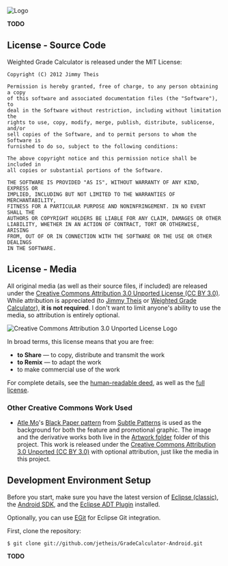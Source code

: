 ![Logo](https://github.com/jetheis/GradeCalculator-Android/raw/master/Artwork/feature_graphic.png)

**TODO**

## License - Source Code

Weighted Grade Calculator is released under the MIT License:

    Copyright (C) 2012 Jimmy Theis

    Permission is hereby granted, free of charge, to any person obtaining a copy
    of this software and associated documentation files (the "Software"), to
    deal in the Software without restriction, including without limitation the
    rights to use, copy, modify, merge, publish, distribute, sublicense, and/or
    sell copies of the Software, and to permit persons to whom the Software is
    furnished to do so, subject to the following conditions:
    
    The above copyright notice and this permission notice shall be included in
    all copies or substantial portions of the Software.
    
    THE SOFTWARE IS PROVIDED "AS IS", WITHOUT WARRANTY OF ANY KIND, EXPRESS OR
    IMPLIED, INCLUDING BUT NOT LIMITED TO THE WARRANTIES OF MERCHANTABILITY,
    FITNESS FOR A PARTICULAR PURPOSE AND NONINFRINGEMENT. IN NO EVENT SHALL THE
    AUTHORS OR COPYRIGHT HOLDERS BE LIABLE FOR ANY CLAIM, DAMAGES OR OTHER
    LIABILITY, WHETHER IN AN ACTION OF CONTRACT, TORT OR OTHERWISE, ARISING
    FROM, OUT OF OR IN CONNECTION WITH THE SOFTWARE OR THE USE OR OTHER DEALINGS
    IN THE SOFTWARE.

## License - Media

All original media (as well as their source files, if included) are released
under the
[Creative Commons Attribution 3.0 Unported License (CC BY 3.0)](https://creativecommons.org/licenses/by/3.0/).
While attribution is appreciated (to [Jimmy Theis](http://jetheis.com) or
[Weighted Grade Calculator](http://grades.android.jetheis.com/)), **it is not
required**. I don't want to limit anyone's ability to use the media, so
attribution is entirely optional.

![Creative Commons Attribution 3.0 Unported License Logo](http://i.creativecommons.org/l/by/3.0/88x31.png)

In broad terms, this license means that you are free:

* **to Share** — to copy, distribute and transmit the work
* **to Remix** — to adapt the work
* to make commercial use of the work

For complete details, see the
[human-readable deed](https://creativecommons.org/licenses/by/3.0/),
as well as the
[full license](https://creativecommons.org/licenses/by/3.0/legalcode).

### Other Creative Commons Work Used

* [Atle Mo](http://www.atlemo.com/)'s
  [Black Paper pattern](http://subtlepatterns.com/?p=281) from
  [Subtle Patterns](http://subtlepatterns.com/) is used as the background for
  both the feature and promotional graphic. The image and the derivative works
  both live in the
  [Artwork folder](https://github.com/jetheis/GradeCalculator-Android/tree/master/Artwork)
  folder of this project. This work is released under the
  [Creative Commons Attribution 3.0 Unported (CC BY 3.0)](https://creativecommons.org/licenses/by/3.0/)
  with optional attribution, just like the media in this project.

## Development Environment Setup

Before you start, make sure you have the latest version of
[Eclipse (classic)](http://www.eclipse.org/downloads/), the 
[Android SDK](https://developer.android.com/sdk/index.html), and the
[Eclipse ADT Plugin](https://developer.android.com/sdk/eclipse-adt.html#installing)
installed.

Optionally, you can use [EGit](http://www.eclipse.org/egit/) for Eclipse Git
integration.

First, clone the repository:

    $ git clone git://github.com/jetheis/GradeCalculator-Android.git

**TODO**


